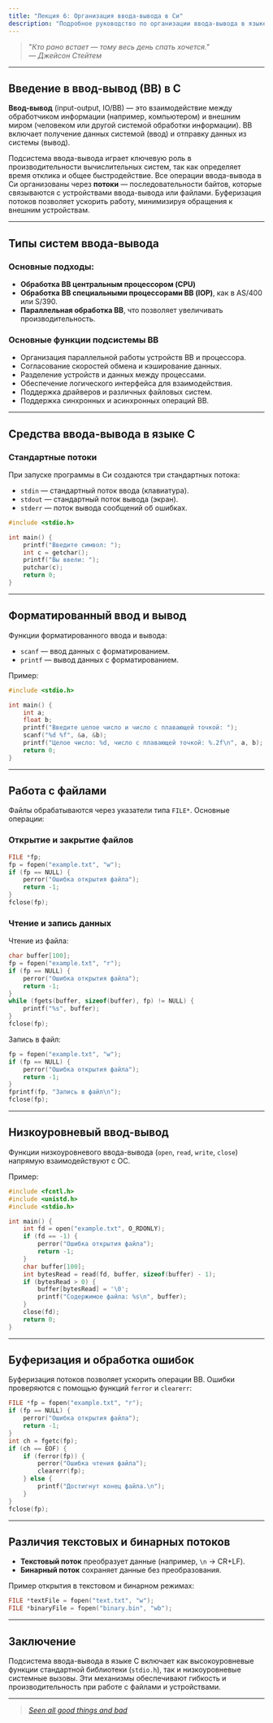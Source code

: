 ```yaml
---
title: "Лекция 6: Организация ввода-вывода в Си"
description: "Подробное руководство по организации ввода-вывода в языке C: стандартные потоки, работа с файлами, форматированный и низкоуровневый ввод-вывод, буферизация, текстовые и бинарные потоки. Практические примеры и объяснение ключевых концепций."
---
```


> "_Кто рано встает — тому весь день спать хочется." <br/> 
> &mdash; Джейсон Стейтем_

***

## Введение в ввод-вывод (ВВ) в C

**Ввод-вывод** (input-output, IO/ВВ) — это взаимодействие между обработчиком информации (например, компьютером) и внешним миром (человеком или другой системой обработки информации). ВВ включает получение данных системой (ввод) и отправку данных из системы (вывод).

Подсистема ввода-вывода играет ключевую роль в производительности вычислительных систем, так как определяет время отклика и общее быстродействие. Все операции ввода-вывода в Си организованы через **потоки** — последовательности байтов, которые связываются с устройствами ввода-вывода или файлами. Буферизация потоков позволяет ускорить работу, минимизируя обращения к внешним устройствам.

***

## Типы систем ввода-вывода

### Основные подходы:
- **Обработка ВВ центральным процессором (CPU)**
- **Обработка ВВ специальными процессорами ВВ (IOP)**, как в AS/400 или S/390.
- **Параллельная обработка ВВ**, что позволяет увеличивать производительность.

### Основные функции подсистемы ВВ
- Организация параллельной работы устройств ВВ и процессора.
- Согласование скоростей обмена и кэширование данных.
- Разделение устройств и данных между процессами.
- Обеспечение логического интерфейса для взаимодействия.
- Поддержка драйверов и различных файловых систем.
- Поддержка синхронных и асинхронных операций ВВ.

***

## Средства ввода-вывода в языке C

### Стандартные потоки

При запуске программы в Си создаются три стандартных потока:

- `stdin` — стандартный поток ввода (клавиатура).
- `stdout` — стандартный поток вывода (экран).
- `stderr` — поток вывода сообщений об ошибках.

```c
#include <stdio.h>

int main() {
    printf("Введите символ: ");
    int c = getchar();
    printf("Вы ввели: ");
    putchar(c);
    return 0;
}
```

***

## Форматированный ввод и вывод

Функции форматированного ввода и вывода:

- `scanf` — ввод данных с форматированием.
- `printf` — вывод данных с форматированием.

Пример:

```c
#include <stdio.h>

int main() {
    int a;
    float b;
    printf("Введите целое число и число с плавающей точкой: ");
    scanf("%d %f", &a, &b);
    printf("Целое число: %d, число с плавающей точкой: %.2f\n", a, b);
    return 0;
}
```

***

## Работа с файлами

Файлы обрабатываются через указатели типа `FILE*`. Основные операции:

### Открытие и закрытие файлов
```c
FILE *fp;
fp = fopen("example.txt", "w");
if (fp == NULL) {
    perror("Ошибка открытия файла");
    return -1;
}
fclose(fp);
```

### Чтение и запись данных

Чтение из файла:
```c
char buffer[100];
fp = fopen("example.txt", "r");
if (fp == NULL) {
    perror("Ошибка открытия файла");
    return -1;
}
while (fgets(buffer, sizeof(buffer), fp) != NULL) {
    printf("%s", buffer);
}
fclose(fp);
```

Запись в файл:
```c
fp = fopen("example.txt", "w");
if (fp == NULL) {
    perror("Ошибка открытия файла");
    return -1;
}
fprintf(fp, "Запись в файл\n");
fclose(fp);
```

***

## Низкоуровневый ввод-вывод

Функции низкоуровневого ввода-вывода (`open`, `read`, `write`, `close`) напрямую взаимодействуют с ОС.

Пример:
```c
#include <fcntl.h>
#include <unistd.h>
#include <stdio.h>

int main() {
    int fd = open("example.txt", O_RDONLY);
    if (fd == -1) {
        perror("Ошибка открытия файла");
        return -1;
    }
    char buffer[100];
    int bytesRead = read(fd, buffer, sizeof(buffer) - 1);
    if (bytesRead > 0) {
        buffer[bytesRead] = '\0';
        printf("Содержимое файла: %s\n", buffer);
    }
    close(fd);
    return 0;
}
```

***

## Буферизация и обработка ошибок

Буферизация потоков позволяет ускорить операции ВВ. Ошибки проверяются с помощью функций `ferror` и `clearerr`:

```c
FILE *fp = fopen("example.txt", "r");
if (fp == NULL) {
    perror("Ошибка открытия файла");
    return -1;
}
int ch = fgetc(fp);
if (ch == EOF) {
    if (ferror(fp)) {
        perror("Ошибка чтения файла");
        clearerr(fp);
    } else {
        printf("Достигнут конец файла.\n");
    }
}
fclose(fp);
```

***

## Различия текстовых и бинарных потоков

- **Текстовый поток** преобразует данные (например, `\n` -> CR+LF).
- **Бинарный поток** сохраняет данные без преобразования.

Пример открытия в текстовом и бинарном режимах:
```c
FILE *textFile = fopen("text.txt", "w");
FILE *binaryFile = fopen("binary.bin", "wb");
```

***

## Заключение

Подсистема ввода-вывода в языке C включает как высокоуровневые функции стандартной библиотеки (`stdio.h`), так и низкоуровневые системные вызовы. Эти механизмы обеспечивают гибкость и производительность при работе с файлами и устройствами.

***

> [_Seen all good things and bad_](https://www.youtube.com/watch?v=IOax8WSeEGM\&pp=ygUTaG93IGNhbiB5b3UgYmUgc3VyZQ%3D%3D)
